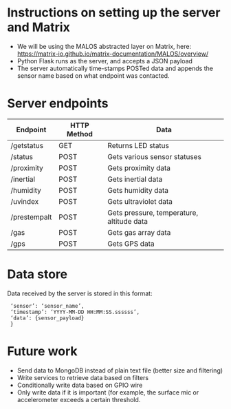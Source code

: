 # Instructions on setting up the server and Matrix

* We will be using the MALOS abstracted layer on Matrix, here: https://matrix-io.github.io/matrix-documentation/MALOS/overview/ 
* Python Flask runs as the server, and accepts a JSON payload
* The server automatically time-stamps POSTed data and appends the sensor name based on what endpoint was contacted.

# Server endpoints
| **Endpoint**  | **HTTP Method** | **Data** |
|---|---|---|
| /getstatus | GET | Returns LED status |
| /status | POST | Gets various sensor statuses |
| /proximity | POST | Gets proximity data |
| /inertial | POST | Gets inertial data |
| /humidity | POST | Gets humidity data |
| /uvindex | POST | Gets ultraviolet data |
| /prestempalt | POST | Gets pressure, temperature, altitude data |
| /gas | POST | Gets gas array data |
| /gps | POST | Gets GPS data |

# Data store
Data received by the server is stored in this format:
```{
 ‘sensor’: ‘sensor_name’,
 ‘timestamp’: ‘YYYY-MM-DD HH:MM:SS.ssssss’,
 ‘data’: {sensor_payload}
 }
 ```

# Future work
* Send data to MongoDB instead of plain text file (better size and filtering)
* Write services to retrieve data based on filters
* Conditionally write data based on GPIO wire
* Only write data if it is important (for example, the surface mic or accelerometer exceeds a certain threshold. 